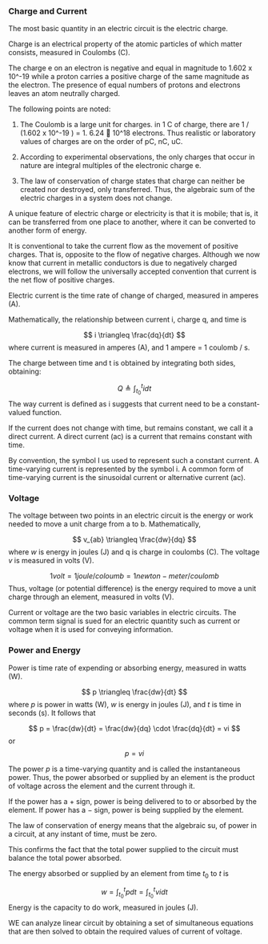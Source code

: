 
### Charge and Current

The most basic quantity in an electric circuit is the electric charge.

Charge is an electrical property of the atomic particles of which matter consists, measured in Coulombs (C).

The charge e on an electron is negative and equal in magnitude to 1.602 x 10^-19 while a proton carries a positive charge of the same magnitude as the electron. The presence of equal numbers of protons and electrons leaves an atom neutrally charged. 

The following points are noted:

1. The Coulomb is a large unit for charges. in 1 C of charge, there are 1 / (1.602 x 10^-19 ) = 1. 6.24  10^18 electrons. Thus realistic or laboratory values of charges are on the order of pC, nC, uC.
   
2. According to experimental observations, the only charges that occur in nature are integral multiples of the electronic charge e.
   
3. The law of conservation of charge states that charge can neither be created nor destroyed, only transferred. Thus, the algebraic sum of the electric charges in a system does not change.

A unique feature of electric charge or electricity is that it is mobile; that is, it can be transferred from one place to another, where it can be converted to another form of energy.

It is conventional to take the current flow as the movement of positive charges. That is, opposite to the flow of negative charges. Although we now know that current in metallic conductors is due to negatively charged electrons, we will follow the universally accepted convention that current is the net flow of positive charges.

Electric current is the time rate of change of charged, measured in amperes (A).

Mathematically, the relationship between current i, charge q, and time is

$$ i \triangleq \frac{dq}{dt} $$ 
where current is measured in amperes (A), and 1 ampere = 1 coulomb / s.

The charge between time and t is obtained by integrating both sides, obtaining:

$$ Q \triangleq \int_{t_0}^{t} i dt $$
The way current is defined as i suggests that current need to be a constant-valued function.

If the current does not change with time, but remains constant, we call it a direct current. A direct current (ac) is a current that remains constant with time.

By convention, the symbol I us used to represent such a constant current. A time-varying current is represented by the symbol i. A common form of time-varying current is the sinusoidal current or alternative current (ac).

### Voltage
The voltage between two points in an electric circuit is the energy or work needed to move a unit charge from a to b. Mathematically,

$$ v_{ab} \triangleq \frac{dw}{dq} $$
where $w$ is energy in joules (J) and q is charge in coulombs (C). The voltage $v$ is measured in volts (V).

$$ 1 volt = 1 joule/coloumb = 1 newton-meter/coulomb $$
Thus, voltage (or potential difference) is the energy required to move a unit charge through an element, measured in volts (V).

Current or voltage are the two basic variables in electric circuits. The common term signal is sued for an electric quantity such as current or voltage when it is used for conveying information.


### Power and Energy

Power is time rate of expending or absorbing energy, measured in watts (W).

$$ p \triangleq \frac{dw}{dt} $$
where $p$ is power in watts (W), $w$ is energy in joules (J), and $t$ is time in seconds (s). It follows that

$$ p = \frac{dw}{dt} = \frac{dw}{dq} \cdot \frac{dq}{dt} = vi $$
or
$$ p = vi $$

The power $p$ is a time-varying quantity and is called the instantaneous power. Thus, the power absorbed or supplied by an element is the product of voltage across the element and the current through it.

If the power has a $+$ sign, power is being delivered to to or absorbed by the element. If power has a $-$ sign, power is being supplied by the element.

The law of conservation of energy means that the algebraic su, of power in a circuit, at any instant of time, must be zero.

This confirms the fact that the total power supplied to the circuit must balance the total power absorbed.

The energy absorbed or supplied by an element from time $t_0$ to $t$ is 

$$ w = \int_{t_0}^{t} p dt = \int_{t_0}^{t} vi dt $$
Energy is the capacity to do work, measured in joules (J).



WE can analyze linear circuit by obtaining a set of simultaneous equations that are then solved to obtain the required values of current of voltage.